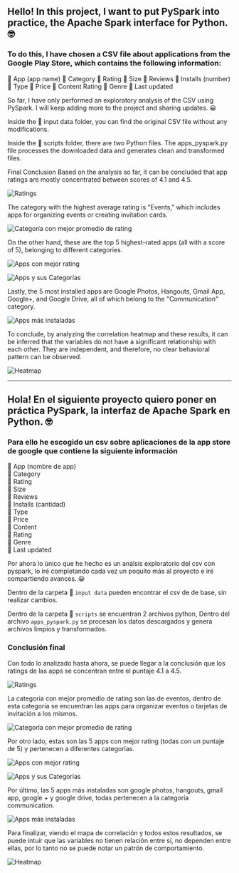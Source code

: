 ## Hello! In this project, I want to put PySpark into practice, the Apache Spark interface for Python. 🤓

### To do this, I have chosen a CSV file about applications from the Google Play Store, which contains the following information:
📍 App (app name)
📍 Category
📍 Rating
📍 Size
📍 Reviews
📍 Installs (number)
📍 Type
📍 Price
📍 Content Rating
📍 Genre
📍 Last updated

So far, I have only performed an exploratory analysis of the CSV using PySpark. I will keep adding more to the project and sharing updates. 😀

Inside the 📂 input data folder, you can find the original CSV file without any modifications.

Inside the 📂 scripts folder, there are two Python files. The apps_pyspark.py file processes the downloaded data and generates clean and transformed files.

Final Conclusion
Based on the analysis so far, it can be concluded that app ratings are mostly concentrated between scores of 4.1 and 4.5.

![Ratings](https://github.com/FrancaTortaroloo/etl-con-pyspark/blob/main/assets/rating.png)

The category with the highest average rating is "Events," which includes apps for organizing events or creating invitation cards.

![Categoría con mejor promedio de rating](https://github.com/FrancaTortaroloo/etl-con-pyspark/blob/main/assets/categor%C3%ADa%20rating%20promedio.png)

On the other hand, these are the top 5 highest-rated apps (all with a score of 5), belonging to different categories.

![Apps con mejor rating](https://github.com/FrancaTortaroloo/etl-con-pyspark/blob/main/assets/top%205%20apps%20con%20mejor%20rating.png)

![Apps y sus Categorías](https://github.com/FrancaTortaroloo/etl-con-pyspark/blob/main/assets/App%20-%20categor%C3%ADa%20-%20rating.png)

Lastly, the 5 most installed apps are Google Photos, Hangouts, Gmail App, Google+, and Google Drive, all of which belong to the "Communication" category.

![Apps más instaladas](https://github.com/FrancaTortaroloo/etl-con-pyspark/blob/main/assets/top%205%20apps%20m%C3%A1s%20instaladas.png)

To conclude, by analyzing the correlation heatmap and these results, it can be inferred that the variables do not have a significant relationship with each other. They are independent, and therefore, no clear behavioral pattern can be observed.

![Heatmap](https://github.com/FrancaTortaroloo/etl-con-pyspark/blob/main/assets/heatmap.png)

---------------------------------------------------------------

## Hola! En el siguiente proyecto quiero poner en práctica PySpark, la interfaz de Apache Spark en Python. 🤓

### Para ello he escogido un csv sobre aplicaciones de la app store de google que contiene la siguiente información

📍 App (nombre de app) \
📍 Category\
📍 Rating\
📍 Size\
📍 Reviews\
📍 Installs (cantidad)\
📍 Type\
📍 Price\
📍 Content\
📍 Rating\
📍 Genre\
📍 Last updated


Por ahora lo único que he hecho es un análsis exploratorio del csv con pyspark, lo iré completando cada vez un poquito más al proyecto e iré compartiendo avances. 😀

Dentro de la carpeta 📂 `input data` pueden encontrar el csv de de base, sin realizar cambios.
 
Dentro de la carpeta 📂 `scripts` se encuentran 2 archivos python, Dentro del archivo `apps_pyspark.py` se procesan los datos descargados y genera archivos limpios y transformados.

### Conclusión final

Con todo lo analizado hasta ahora, se puede llegar a la conclusión que los ratings de las apps se concentran entre el puntaje 4.1 a 4.5.

![Ratings](https://github.com/FrancaTortaroloo/etl-con-pyspark/blob/main/assets/rating.png)


La categoria con mejor promedio de rating son las de eventos, dentro de esta categoría se encuentran las apps para organizar eventos o tarjetas de invitación a los mismos. 

![Categoría con mejor promedio de rating](https://github.com/FrancaTortaroloo/etl-con-pyspark/blob/main/assets/categor%C3%ADa%20rating%20promedio.png)

Por otro lado, estas son las 5 apps con mejor rating (todas con un puntaje de 5) y pertenecen a diferentes categorías.

![Apps con mejor rating](https://github.com/FrancaTortaroloo/etl-con-pyspark/blob/main/assets/top%205%20apps%20con%20mejor%20rating.png)

![Apps y sus Categorías](https://github.com/FrancaTortaroloo/etl-con-pyspark/blob/main/assets/App%20-%20categor%C3%ADa%20-%20rating.png)

Por último, las 5 apps más instaladas son google photos, hangouts, gmail app, google + y google drive, todas pertenecen a la categoría communication.

![Apps más instaladas](https://github.com/FrancaTortaroloo/etl-con-pyspark/blob/main/assets/top%205%20apps%20m%C3%A1s%20instaladas.png)


Para finalizar, viendo el mapa de correlación y todos estos resultados, se puede intuir que las variables no tienen relación entre sí, no dependen entre ellas, por lo tanto no se puede notar un patrón de comportamiento.

![Heatmap](https://github.com/FrancaTortaroloo/etl-con-pyspark/blob/main/assets/heatmap.png)
